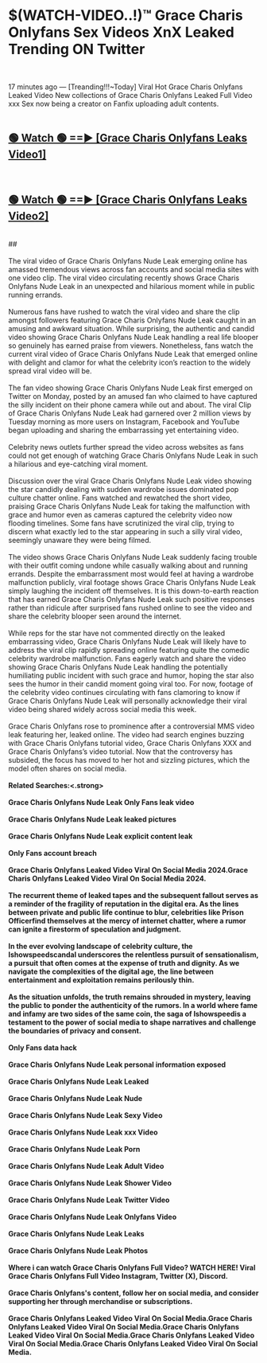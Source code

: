 # $(WATCH-VIDEO..!)™ Grace Charis Onlyfans Sex Videos XnX Leaked Trending ON Twitter<br>
<br>

17 minutes ago — [Treanding!!!~Today] Viral Hot Grace Charis Onlyfans Leaked Video New collections of Grace Charis Onlyfans Leaked Full Video xxx Sex now being a creator on Fanfix uploading adult contents.
<br>
 <br>

##  <a href="https://best2vid.blogspot.com?title=Grace_Charis_Onlyfans">🟢 Watch 🟢 ==► [Grace Charis Onlyfans Leaks Video1]</a><br>
  <br>

##  <a href="https://best2vid.blogspot.com?title=Grace_Charis_Onlyfans">🟢 Watch 🟢 ==► [Grace Charis Onlyfans Leaks Video2]</a><br>
  <br>
  ##
  <br>
  <br>
The viral video of Grace Charis Onlyfans Nude Leak emerging online has amassed tremendous views across fan accounts and social media sites with one video clip. The viral video circulating recently shows Grace Charis Onlyfans Nude Leak in an unexpected and hilarious moment while in public running errands.
<br><br>
Numerous fans have rushed to watch the viral video and share the clip amongst followers featuring Grace Charis Onlyfans Nude Leak caught in an amusing and awkward situation. While surprising, the authentic and candid video showing Grace Charis Onlyfans Nude Leak handling a real life blooper so genuinely has earned praise from viewers. Nonetheless, fans watch the current viral video of Grace Charis Onlyfans Nude Leak that emerged online with delight and clamor for what the celebrity icon’s reaction to the widely spread viral video will be.
<br><br>
The fan video showing Grace Charis Onlyfans Nude Leak first emerged on Twitter on Monday, posted by an amused fan who claimed to have captured the silly incident on their phone camera while out and about. The viral Clip of Grace Charis Onlyfans Nude Leak had garnered over 2 million views by Tuesday morning as more users on Instagram, Facebook and YouTube began uploading and sharing the embarrassing yet entertaining video.
<br><br>
Celebrity news outlets further spread the video across websites as fans could not get enough of watching Grace Charis Onlyfans Nude Leak in such a hilarious and eye-catching viral moment.
<br><br>
Discussion over the viral Grace Charis Onlyfans Nude Leak video showing the star candidly dealing with sudden wardrobe issues dominated pop culture chatter online. Fans watched and rewatched the short video, praising Grace Charis Onlyfans Nude Leak for taking the malfunction with grace and humor even as cameras captured the celebrity video now flooding timelines. Some fans have scrutinized the viral clip, trying to discern what exactly led to the star appearing in such a silly viral video, seemingly unaware they were being filmed.
<br><br>
The video shows Grace Charis Onlyfans Nude Leak suddenly facing trouble with their outfit coming undone while casually walking about and running errands. Despite the embarrassment most would feel at having a wardrobe malfunction publicly, viral footage shows Grace Charis Onlyfans Nude Leak simply laughing the incident off themselves. It is this down-to-earth reaction that has earned Grace Charis Onlyfans Nude Leak such positive responses rather than ridicule after surprised fans rushed online to see the video and share the celebrity blooper seen around the internet.
<br><br>
While reps for the star have not commented directly on the leaked embarrassing video, Grace Charis Onlyfans Nude Leak will likely have to address the viral clip rapidly spreading online featuring quite the comedic celebrity wardrobe malfunction. Fans eagerly watch and share the video showing Grace Charis Onlyfans Nude Leak handling the potentially humiliating public incident with such grace and humor, hoping the star also sees the humor in their candid moment going viral too. For now, footage of the celebrity video continues circulating with fans clamoring to know if Grace Charis Onlyfans Nude Leak will personally acknowledge their viral video being shared widely across social media this week.
<br><br>
Grace Charis Onlyfans rose to prominence after a controversial MMS video leak featuring her, leaked online. The video had search engines buzzing with Grace Charis Onlyfans tutorial video, Grace Charis Onlyfans XXX and Grace Charis Onlyfans’s video tutorial. Now that the controversy has subsided, the focus has moved to her hot and sizzling pictures, which the model often shares on social media.
<br><br>
<strong>Related Searches:<.strong>
<br><br>
Grace Charis Onlyfans Nude Leak Only Fans leak video
<br><br>
Grace Charis Onlyfans Nude Leak leaked pictures
<br><br>
Grace Charis Onlyfans Nude Leak explicit content leak
<br><br>
Only Fans account breach
<br><br>
Grace Charis Onlyfans Leaked Video Viral On Social Media 2024.Grace Charis Onlyfans Leaked Video Viral On Social Media 2024.
<br><br>
The recurrent theme of leaked tapes and the subsequent fallout serves as a reminder of the fragility of reputation in the digital era. As the lines between private and public life continue to blur, celebrities like Prison Officerfind themselves at the mercy of internet chatter, where a rumor can ignite a firestorm of speculation and judgment.
<br><br>
In the ever evolving landscape of celebrity culture, the Ishowspeedscandal underscores the relentless pursuit of sensationalism, a pursuit that often comes at the expense of truth and dignity. As we navigate the complexities of the digital age, the line between entertainment and exploitation remains perilously thin.
<br><br>
As the situation unfolds, the truth remains shrouded in mystery, leaving the public to ponder the authenticity of the rumors. In a world where fame and infamy are two sides of the same coin, the saga of Ishowspeedis a testament to the power of social media to shape narratives and challenge the boundaries of privacy and consent.
<br><br>
Only Fans data hack
<br><br>
Grace Charis Onlyfans Nude Leak personal information exposed
<br><br>
Grace Charis Onlyfans Nude Leak Leaked
<br><br>
Grace Charis Onlyfans Nude Leak Nude
<br><br>
Grace Charis Onlyfans Nude Leak Sexy Video
<br><br>
Grace Charis Onlyfans Nude Leak xxx Video
<br><br>
Grace Charis Onlyfans Nude Leak Porn
<br><br>
Grace Charis Onlyfans Nude Leak Adult Video
<br><br>
Grace Charis Onlyfans Nude Leak Shower Video
<br><br>
Grace Charis Onlyfans Nude Leak Twitter Video
<br><br>
Grace Charis Onlyfans Nude Leak Onlyfans Video
<br><br>
Grace Charis Onlyfans Nude Leak Leaks
<br><br>
Grace Charis Onlyfans Nude Leak Photos
<br><br>
Where i can watch Grace Charis Onlyfans Full Video? WATCH HERE! Viral Grace Charis Onlyfans Full Video Instagram, Twitter (X), Discord.
<br><br>
Grace Charis Onlyfans's content, follow her on social media, and consider supporting her through merchandise or subscriptions.
<br><br>
Grace Charis Onlyfans Leaked Video Viral On Social Media.Grace Charis Onlyfans Leaked Video Viral On Social Media.Grace Charis Onlyfans Leaked Video Viral On Social Media.Grace Charis Onlyfans Leaked Video Viral On Social Media.Grace Charis Onlyfans Leaked Video Viral On Social Media.